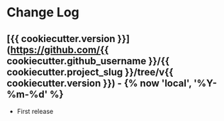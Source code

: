 # Change Log

## [{{ cookiecutter.version }}](https://github.com/{{ cookiecutter.github_username }}/{{ cookiecutter.project_slug }}/tree/v{{ cookiecutter.version }}) - {% now 'local', '%Y-%m-%d' %}
-   First release
